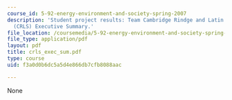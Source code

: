 ```yaml
---
course_id: 5-92-energy-environment-and-society-spring-2007
description: 'Student project results: Team Cambridge Rindge and Latin High School
  (CRLS) Executive Summary.'
file_location: /coursemedia/5-92-energy-environment-and-society-spring-2007/f3a0d0b6dc5a5d4e866db7cfb8088aac_crls_exec_sum.pdf
file_type: application/pdf
layout: pdf
title: crls_exec_sum.pdf
type: course
uid: f3a0d0b6dc5a5d4e866db7cfb8088aac

---
```

None